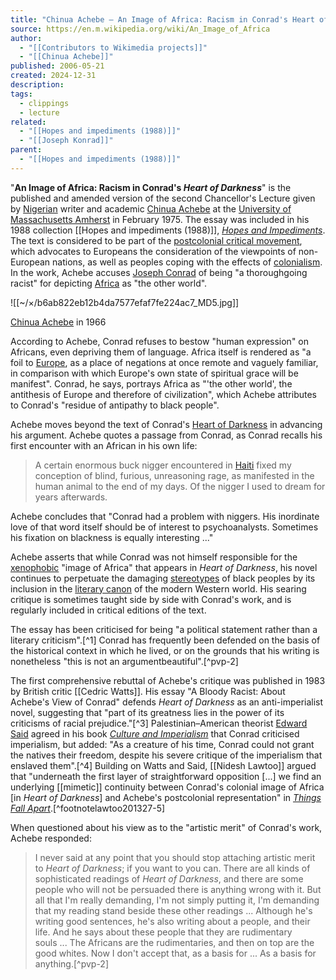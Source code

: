 ```yaml
---
title: "Chinua Achebe – An Image of Africa: Racism in Conrad's Heart of Darkness (Excerpt)"
source: https://en.m.wikipedia.org/wiki/An_Image_of_Africa
author:
  - "[[Contributors to Wikimedia projects]]"
  - "[[Chinua Achebe]]"
published: 2006-05-21
created: 2024-12-31
description: 
tags:
  - clippings
  - lecture
related:
  - "[[Hopes and impediments (1988)]]"
  - "[[Joseph Konrad]]"
parent:
  - "[[Hopes and impediments (1988)]]"
---
```

"**An Image of Africa: Racism in Conrad's *Heart of Darkness***" is the published and amended version of the second Chancellor's Lecture given by [Nigerian](https://en.m.wikipedia.org/wiki/Nigerian "Nigerian") writer and academic [Chinua Achebe](https://en.m.wikipedia.org/wiki/Chinua_Achebe "Chinua Achebe") at the [University of Massachusetts Amherst](https://en.m.wikipedia.org/wiki/University_of_Massachusetts_Amherst "University of Massachusetts Amherst") in February 1975. The essay was included in his 1988 collection [[Hopes and impediments (1988)]], *[Hopes and Impediments](https://en.m.wikipedia.org/wiki/Hopes_and_Impediments "Hopes and Impediments")*. The text is considered to be part of the [postcolonial critical movement](https://en.m.wikipedia.org/wiki/Postcolonialism "Postcolonialism"), which advocates to Europeans the consideration of the viewpoints of non-European nations, as well as peoples coping with the effects of [colonialism](https://en.m.wikipedia.org/wiki/Colonialism "Colonialism"). In the work, Achebe accuses [Joseph Conrad](https://en.m.wikipedia.org/wiki/Joseph_Conrad "Joseph Conrad") of being "a thoroughgoing racist" for depicting [Africa](https://en.m.wikipedia.org/wiki/Africa "Africa") as "the other world".

![[~/×/b6ab822eb12b4da7577efaf7fe224ac7_MD5.jpg]]

[Chinua Achebe](https://en.m.wikipedia.org/wiki/Chinua_Achebe "Chinua Achebe") in 1966

According to Achebe, Conrad refuses to bestow "human expression" on Africans, even depriving them of language. Africa itself is rendered as "a foil to [Europe](https://en.m.wikipedia.org/wiki/Europe "Europe"), as a place of negations at once remote and vaguely familiar, in comparison with which Europe's own state of spiritual grace will be manifest". Conrad, he says, portrays Africa as "'the other world', the antithesis of Europe and therefore of civilization", which Achebe attributes to Conrad's "residue of antipathy to black people".

Achebe moves beyond the text of Conrad's [Heart of Darkness](https://en.m.wikipedia.org/wiki/Heart_of_Darkness "Heart of Darkness") in advancing his argument. Achebe quotes a passage from Conrad, as Conrad recalls his first encounter with an African in his own life:

> A certain enormous buck nigger encountered in [Haiti](https://en.m.wikipedia.org/wiki/Haiti "Haiti") fixed my conception of blind, furious, unreasoning rage, as manifested in the human animal to the end of my days. Of the nigger I used to dream for years afterwards.

Achebe concludes that "Conrad had a problem with niggers. His inordinate love of that word itself should be of interest to psychoanalysts. Sometimes his fixation on blackness is equally interesting ..."

Achebe asserts that while Conrad was not himself responsible for the [xenophobic](https://en.m.wikipedia.org/wiki/Xenophobic "Xenophobic") "image of Africa" that appears in *Heart of Darkness*, his novel continues to perpetuate the damaging [stereotypes](https://en.m.wikipedia.org/wiki/Stereotype "Stereotype") of black peoples by its inclusion in the [literary canon](https://en.m.wikipedia.org/wiki/Literary_canon "Literary canon") of the modern Western world. His searing critique is sometimes taught side by side with Conrad's work, and is regularly included in critical editions of the text.

The essay has been criticised for being "a political statement rather than a literary criticism".[^1] Conrad has frequently been defended on the basis of the historical context in which he lived, or on the grounds that his writing is nonetheless "<span class="ob-html-comment" id="comment-c216f07f-4741-4e26-9906-14b68e7e1f2f" data-tags="[comment,]"><span class="ob-html-comment-body">this is not an argument</span>beautiful</span>".[^pvp-2]

The first comprehensive rebuttal of Achebe's critique was published in 1983 by British critic [[Cedric Watts]]. His essay "A Bloody Racist: About Achebe's View of Conrad" defends *Heart of Darkness* as an anti-imperialist novel, suggesting that "part of its greatness lies in the power of its criticisms of racial prejudice."[^3] Palestinian–American theorist [Edward Said](https://en.m.wikipedia.org/wiki/Edward_Said "Edward Said") agreed in his book *[Culture and Imperialism](https://en.m.wikipedia.org/wiki/Culture_and_Imperialism "Culture and Imperialism")* that Conrad criticised imperialism, but added: "As a creature of his time, Conrad could not grant the natives their freedom, despite his severe critique of the imperialism that enslaved them".[^4] Building on Watts and Said, [[Nidesh Lawtoo]] argued that "underneath the first layer of straightforward opposition \[...\] we find an underlying [[mimetic]] continuity between Conrad's colonial image of Africa \[in *Heart of Darkness*\] and Achebe's postcolonial representation" in *[Things Fall Apart](https://en.m.wikipedia.org/wiki/Things_Fall_Apart "Things Fall Apart")*.[^footnotelawtoo201327-5]

When questioned about his view as to the "artistic merit" of Conrad's work, Achebe responded:

> I never said at any point that you should stop attaching artistic merit to *Heart of Darkness*; if you want to you can. There are all kinds of sophisticated readings of *Heart of Darkness*, and there are some people who will not be persuaded there is anything wrong with it. But all that I'm really demanding, I'm not simply putting it, I'm demanding that my reading stand beside these other readings ... Although he's writing good sentences, he's also writing about a people, and their life. And he says about these people that they are rudimentary souls ... The Africans are the rudimentaries, and then on top are the good whites. Now I don't accept that, as a basis for ... As a basis for anything.[^pvp-2]